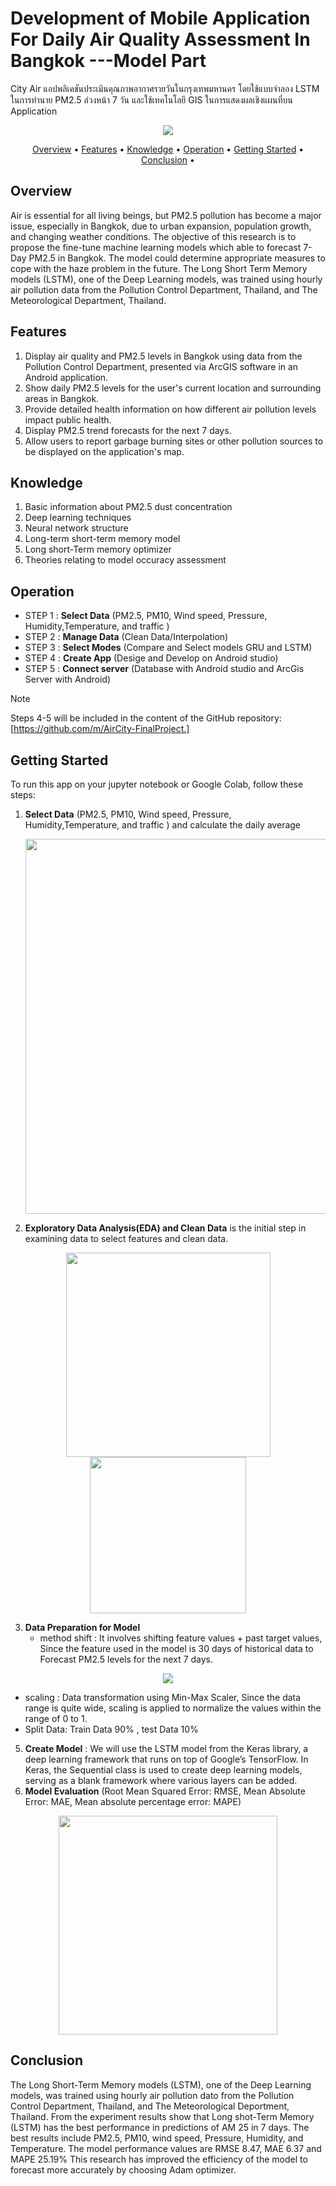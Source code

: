 # Development of Mobile Application For Daily Air Quality Assessment In Bangkok ---Model Part
City Air แอปพลิเคชันประเมินคุณภาพอากาศรายวันในกรุงเทพมหานคร โดยใช้แบบจำลอง LSTM ในการทำนาย PM2.5 ล่วงหน้า 7 วัน และใช้เทคโนโลยี GIS ในการแสดงผลเชิงแผนที่บน Application
<p align="center"><img src = "https://github.com/user-attachments/assets/b8eaccc3-617d-4a38-974e-bcc4ceb02b24"></p>
<p align="center" >
  <a href="#Overview">Overview</a> •
  <a href="#Features">Features</a> •
  <a href="#Knowledge">Knowledge</a> •
  <a href="#Operation">Operation</a> •
  <a href="#getting-started">Getting Started</a> •
  <a href="#Conclusion">Conclusion</a> •
</p>


## Overview
Air is essential for all living beings, but PM2.5 pollution has become a major issue, especially in Bangkok, due to urban expansion, population growth, and changing weather conditions.  The objective of this research is to propose the fine-tune machine learning models which able to forecast 7-Day PM2.5 in Bangkok. 
The model could determine appropriate measures to cope with the haze problem in the future. The Long Short Term Memory models (LSTM), one of the Deep Learning models, was trained using hourly air pollution data from the Pollution Control Department, Thailand, and The Meteorological Department, Thailand. 

## Features
1. Display air quality and PM2.5 levels in Bangkok using data from the Pollution Control Department, presented via ArcGIS software in an Android application.
2. Show daily PM2.5 levels for the user's current location and surrounding areas in Bangkok.
3. Provide detailed health information on how different air pollution levels impact public health.
4. Display PM2.5 trend forecasts for the next 7 days.
5. Allow users to report garbage burning sites or other pollution sources to be displayed on the application's map.

## Knowledge
1. Basic information about PM2.5 dust concentration
2. Deep learning techniques
3. Neural network structure
4. Long-term short-term memory model
5. Long short-Term memory optimizer
6. Theories relating to model occuracy assessment

## Operation
- STEP 1 : **Select Data** (PM2.5, PM10, Wind speed, Pressure, Humidity,Temperature, and traffic )
- STEP 2 : **Manage Data** (Clean Data/Interpolation)
- STEP 3 : **Select Modes** (Compare and Select models GRU and LSTM)
- STEP 4 : **Create App** (Desige and Develop on Android studio)
- STEP 5 : **Connect server** (Database with Android studio and ArcGis Server with Android)
> [!NOTE]
> Steps 4-5 will be included in the content of the GitHub repository: [https://github.com/m/AirCity-FinalProject.]


## Getting Started
To run this app on your jupyter notebook or Google Colab, follow these steps:
1. **Select Data** (PM2.5, PM10, Wind speed, Pressure, Humidity,Temperature, and traffic ) and calculate the daily average<p align="center"><img width = "600" src = "https://github.com/user-attachments/assets/1d2ac057-20f5-41f4-b257-77f09e07fbcb"></p>
2. **Exploratory Data Analysis(EDA) and Clean Data** is the initial step in examining data to select features and clean data.
<p align="center"><img width = "327" src = "https://github.com/user-attachments/assets/c7d635c4-7820-45a9-98b6-83c213447bf5">  <img width = "250" src = "https://github.com/user-attachments/assets/3466eedc-78ac-471b-aa5f-b62e61b25fef"></p>

3. **Data Preparation for Model**
   - method shift : It involves shifting feature values + past target values, Since the feature used in the model is 30 days of historical data to Forecast PM2.5 levels for the next 7 days.
<p align="center"><img src = "https://github.com/user-attachments/assets/956b06a8-3c29-4e7d-9c6d-346bbb8e56bf">

   - scaling : Data transformation using Min-Max Scaler, Since the data range is quite wide, scaling is applied to normalize the values within the range of 0 to 1.
   - Split Data: Train Data 90% , test Data 10%
5. **Create Model** :
We will use the LSTM model from the Keras library, a deep learning framework that runs on top of Google’s TensorFlow. In Keras, the Sequential class is used to create deep learning models, serving as a blank framework where various layers can be added.
6. **Model Evaluation** (Root Mean Squared Error: RMSE, Mean Absolute Error: MAE, Mean absolute percentage error: MAPE)
<p align="center"><img width = "350" src = "https://github.com/user-attachments/assets/779db81c-1783-40c3-9f57-0635656ff89d"></p>

## Conclusion
The Long Short-Term Memory models (LSTM), one of the Deep Learning models, was trained using hourly air pollution dato from the Pollution Control Department, Thailand, and The Meteorological Deportment, Thailand. From the experiment results
show that Long shot-Term Memory (LSTM) has the best performance in predictions of AM 25 in 7 days. The best results include PM2.5, PM10, wind speed, Pressure, Humidity, and Temperature. The model performance values are RMSE 8.47, MAE 6.37 and MAPE 25.19%
This research has improved the efficiency of the model to forecast more accurately by choosing Adam optimizer.



